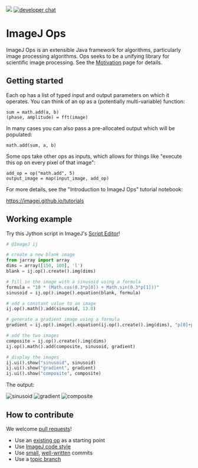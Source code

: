[![](https://github.com/imagej/imagej-ops/actions/workflows/build-main.yml/badge.svg)](https://github.com/imagej/imagej-ops/actions/workflows/build-main.yml)
[![developer chat](https://img.shields.io/badge/zulip-join_chat-brightgreen.svg)](https://imagesc.zulipchat.com/#narrow/stream/327236-ImageJ2)

ImageJ Ops
==========

ImageJ Ops is an extensible Java framework for algorithms, particularly image
processing algorithms. Ops seeks to be a unifying library for scientific image
processing. See the
[Motivation](https://github.com/imagej/imagej-ops/wiki/Motivation) page for
details.

Getting started
---------------

Each op has a list of typed input and output parameters on which it operates.
You can think of an op as a (potentially multi-variable) function:
```
sum = math.add(a, b)
(phase, amplitude) = fft(image)
```

In many cases you can also pass a pre-allocated output which will be populated:
```
math.add(sum, a, b)
```

Some ops take other ops as inputs, which allows for things like "execute this
op on every pixel of that image":
```
add_op = op("math.add", 5)
output_image = map(input_image, add_op)
```

For more details, see the "Introduction to ImageJ Ops" tutorial notebook:

  https://imagej.github.io/tutorials

Working example
---------------

Try this Jython script in ImageJ's
[Script Editor](http://imagej.net/Script_Editor)!

```python
# @ImageJ ij

# create a new blank image
from jarray import array
dims = array([150, 100], 'l')
blank = ij.op().create().img(dims)

# fill in the image with a sinusoid using a formula
formula = "10 * (Math.cos(0.3*p[0]) + Math.sin(0.3*p[1]))"
sinusoid = ij.op().image().equation(blank, formula)

# add a constant value to an image
ij.op().math().add(sinusoid, 13.0)

# generate a gradient image using a formula
gradient = ij.op().image().equation(ij.op().create().img(dims), "p[0]+p[1]")

# add the two images
composite = ij.op().create().img(dims)
ij.op().math().add(composite, sinusoid, gradient)

# display the images
ij.ui().show("sinusoid", sinusoid)
ij.ui().show("gradient", gradient)
ij.ui().show("composite", composite)
```

The output:

![sinusoid](images/sinusoid.png) ![gradient](images/gradient.png) ![composite](images/composite.png)

How to contribute
-----------------

We welcome [pull requests](https://help.github.com/articles/using-pull-requests)!
* Use an
  [existing op](https://github.com/imagej/tutorials/tree/master/maven-projects/create-a-new-op)
  as a starting point
* Use [ImageJ code style](http://imagej.net/Coding_style)
* Use
  [small](https://crealytics.com/blog/5-reasons-keeping-git-commits-small/),
  [well-written](http://tbaggery.com/2008/04/19/a-note-about-git-commit-messages.html)
  commits
* Use a [topic branch](http://imagej.net/Git_topic_branches)
